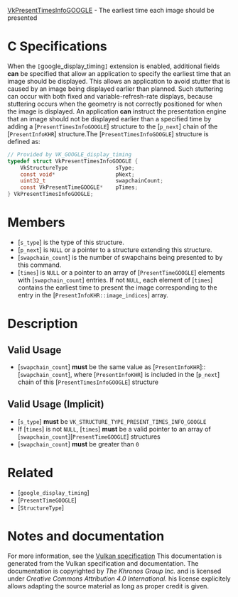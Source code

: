 [VkPresentTimesInfoGOOGLE](https://www.khronos.org/registry/vulkan/specs/1.3-extensions/man/html/VkPresentTimesInfoGOOGLE.html) - The earliest time each image should be presented

# C Specifications
When the `[`google_display_timing`]` extension is enabled, additional
fields  **can**  be specified that allow an application to specify the earliest
time that an image should be displayed.
This allows an application to avoid stutter that is caused by an image being
displayed earlier than planned.
Such stuttering can occur with both fixed and variable-refresh-rate
displays, because stuttering occurs when the geometry is not correctly
positioned for when the image is displayed.
An application  **can**  instruct the presentation engine that an image should
not be displayed earlier than a specified time by adding a
[`PresentTimesInfoGOOGLE`] structure to the [`p_next`] chain of the
[`PresentInfoKHR`] structure.The [`PresentTimesInfoGOOGLE`] structure is defined as:
```c
// Provided by VK_GOOGLE_display_timing
typedef struct VkPresentTimesInfoGOOGLE {
    VkStructureType               sType;
    const void*                   pNext;
    uint32_t                      swapchainCount;
    const VkPresentTimeGOOGLE*    pTimes;
} VkPresentTimesInfoGOOGLE;
```

# Members
- [`s_type`] is the type of this structure.
- [`p_next`] is `NULL` or a pointer to a structure extending this structure.
- [`swapchain_count`] is the number of swapchains being presented to by this command.
- [`times`] is `NULL` or a pointer to an array of [`PresentTimeGOOGLE`] elements with [`swapchain_count`] entries. If not `NULL`, each element of [`times`] contains the earliest time to present the image corresponding to the entry in the [`PresentInfoKHR::image_indices`] array.

# Description
## Valid Usage
-  [`swapchain_count`] **must**  be the same value as [`PresentInfoKHR`]::[`swapchain_count`], where [`PresentInfoKHR`] is included in the [`p_next`] chain of this [`PresentTimesInfoGOOGLE`] structure

## Valid Usage (Implicit)
-  [`s_type`] **must**  be `VK_STRUCTURE_TYPE_PRESENT_TIMES_INFO_GOOGLE`
-    If [`times`] is not `NULL`, [`times`] **must**  be a valid pointer to an array of [`swapchain_count`][`PresentTimeGOOGLE`] structures
-  [`swapchain_count`] **must**  be greater than `0`

# Related
- [`google_display_timing`]
- [`PresentTimeGOOGLE`]
- [`StructureType`]

# Notes and documentation
For more information, see the [Vulkan specification](https://www.khronos.org/registry/vulkan/specs/1.3-extensions/html/vkspec.html)
This documentation is generated from the Vulkan specification and documentation.
The documentation is copyrighted by *The Khronos Group Inc.* and is licensed under *Creative Commons Attribution 4.0 International*.
his license explicitely allows adapting the source material as long as proper credit is given.
        
